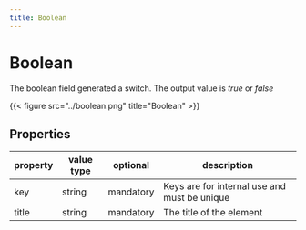 ```yaml
---
title: Boolean
---
```


# Boolean

The boolean field generated a switch. The output value is _true_ or _false_

{{< figure src="../boolean.png" title="Boolean" >}}

## Properties

| property | value type | optional  | description                                  |
|----------|------------|-----------|----------------------------------------------|
| key      | string     | mandatory | Keys are for internal use and must be unique |
| title    | string     | mandatory | The title of the element                     |
